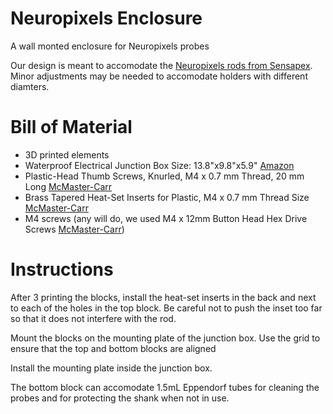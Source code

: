 # Neuropixels Enclosure
A wall monted enclosure for Neuropixels probes

Our design is meant to accomodate the [Neuropixels rods from Sensapex](https://sensapex.com/shop/product/ump-npr-200/). Minor adjustments may be needed to accomodate holders with different diamters.

# Bill of Material
 - 3D printed elements
 - Waterproof Electrical Junction Box Size: 13.8"x9.8"x5.9" [Amazon](https://www.amazon.com/gp/product/B0BNCW5LXV)
 - Plastic-Head Thumb Screws, Knurled, M4 x 0.7 mm Thread, 20 mm Long [McMaster-Carr](https://www.mcmaster.com/96016A563/)
 - Brass Tapered Heat-Set Inserts for Plastic, M4 x 0.7 mm Thread Size [McMaster-Carr](https://www.mcmaster.com/94180A351/)
 - M4 screws (any will do, we used M4 x 12mm Button Head Hex Drive Screws [McMaster-Carr](https://www.mcmaster.com/94500A228/))
 
# Instructions
After 3 printing the blocks, install the heat-set inserts in the back and next to each of the holes in the top block. Be careful not to push the inset too far so that it does not interfere with the rod.

Mount the blocks on the mounting plate of the junction box. Use the grid to ensure that the top and bottom blocks are aligned

Install the mounting plate inside the junction box.

The bottom block can accomodate 1.5mL Eppendorf tubes for cleaning the probes and for protecting the shank when not in use.